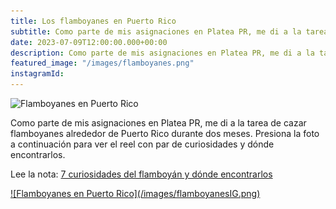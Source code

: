 ```yaml
---
title: Los flamboyanes en Puerto Rico
subtitle: Como parte de mis asignaciones en Platea PR, me di a la tarea de cazar flamboyanes alrededor de Puerto Rico durante dos meses. Aquí el reel con par de curiosidades y dónde encontrarlos.
date: 2023-07-09T12:00:00.000+00:00
description: Como parte de mis asignaciones en Platea PR, me di a la tarea de cazar flamboyanes alrededor de Puerto Rico durante dos meses. Aquí el reel con par de curiosidades y dónde encontrarlos.
featured_image: "/images/flamboyanes.png"
instagramId: 
---
```

![Flamboyanes en Puerto Rico](/images/flamboyanes.png)

<p>Como parte de mis asignaciones en Platea PR, me di a la tarea de cazar flamboyanes alrededor de Puerto Rico durante dos meses. Presiona la foto a continuación para ver el reel con par de curiosidades y dónde encontrarlos.</p>

<p>Lee la nota: <a href="https://www.plateapr.com/curiosidades-del-flamboyan-y-donde-encontrarlos/">7 curiosidades del flamboyán y dónde encontrarlos</a></p>

<p><a href="https://www.instagram.com/p/CuXy2eLMjgi/">![Flamboyanes en Puerto Rico](/images/flamboyanesIG.png)</a></p>
